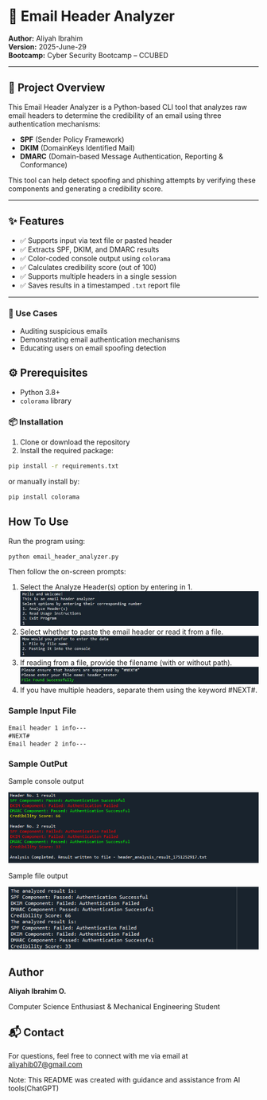 # 📧 Email Header Analyzer

**Author:** Aliyah Ibrahim  
**Version:** 2025-June-29  
**Bootcamp:** Cyber Security Bootcamp – CCUBED

---

## 🧠 Project Overview

This Email Header Analyzer is a Python-based CLI tool that analyzes raw email headers to determine the credibility of an email using three authentication mechanisms:

- **SPF** (Sender Policy Framework)
- **DKIM** (DomainKeys Identified Mail)
- **DMARC** (Domain-based Message Authentication, Reporting & Conformance)

This tool can help detect spoofing and phishing attempts by verifying these components and generating a credibility score.

---

## ✨ Features

- ✅ Supports input via text file or pasted header  
- ✅ Extracts SPF, DKIM, and DMARC results  
- ✅ Color-coded console output using `colorama`  
- ✅ Calculates credibility score (out of 100)  
- ✅ Supports multiple headers in a single session  
- ✅ Saves results in a timestamped `.txt` report file

---
### 📖 Use Cases

- Auditing suspicious emails
- Demonstrating email authentication mechanisms
- Educating users on email spoofing detection


## ⚙️ Prerequisites

- Python 3.8+
- `colorama` library

### 📦 Installation

1. Clone or download the repository  
2. Install the required package:

```bash
pip install -r requirements.txt

```
or manually install by:
```bash
pip install colorama
```
## How To Use
Run the program using:
```bash
python email_header_analyzer.py
```
Then follow the on-screen prompts:

1. Select the Analyze Header(s) option by entering in 1.
![Input1](Input1.JPG)
2. Select whether to paste the email header or read it from a file.
![Input2](Input2.JPG)
3. If reading from a file, provide the filename (with or without path).
![Input3](Input3.JPG)
4. If you have multiple headers, separate them using the keyword #NEXT#.
    
### Sample Input File
    Email header 1 info---
    #NEXT#
    Email header 2 info---

### Sample OutPut
Sample console output

![sample_output](sample_output.PNG)

Sample file output

![sample_file_output](sample_file_output.PNG)
## Author
**Aliyah Ibrahim O.**

Computer Science Enthusiast & Mechanical Engineering Student

## 📬 Contact

For questions, feel free to connect with me via email at aliyahib07@gmail.com

Note: This README was created with guidance and assistance from AI tools(ChatGPT)

